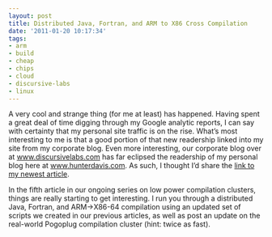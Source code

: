 ```yaml
---
layout: post
title: Distributed Java, Fortran, and ARM to X86 Cross Compilation
date: '2011-01-20 10:17:34'
tags:
- arm
- build
- cheap
- chips
- cloud
- discursive-labs
- linux
---
```



A very cool and strange thing (for me at least) has happened. Having spent a great deal of time digging through my Google analytic reports, I can say with certainty that my personal site traffic is on the rise. What’s most interesting to me is that a good portion of that new readership linked into my site from my corporate blog. Even more interesting, our corporate blog over at www.discursivelabs.com has far eclipsed the readership of my personal blog here at www.hunterdavis.com. As such, I thought I’d share the [link to my newest article](http://www.discursivelabs.com/?p=761).

In the fifth article in our ongoing series on low power compilation clusters, things are really starting to get interesting. I run you through a distributed Java, Fortran, and ARM->X86-64 compilation using an updated set of scripts we created in our previous articles, as well as post an update on the real-world Pogoplug compilation cluster (hint: twice as fast).



